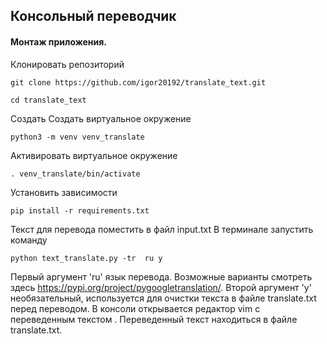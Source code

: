 ## Консольный переводчик
#### Монтаж приложения.
Клонировать репозиторий

    git clone https://github.com/igor20192/translate_text.git

    cd translate_text
Создать Создать виртуальное окружение
    
    python3 -m venv venv_translate

Активировать виртуальное окружение
    
    . venv_translate/bin/activate

Установить зависимости
    
    pip install -r requirements.txt

Текст для перевода поместить в файл input.txt
В терминале запустить команду
    
    python text_translate.py -tr  ru y

Первый аргумент 'ru' язык перевода.
Возможные варианты смотреть здесь https://pypi.org/project/pygoogletranslation/.
Второй аргумент 'y' необязательный, используется для очистки текста в файле translate.txt перед переводом.
В консоли открывается редактор vim c переведенным текстом .
Переведенный текст находиться в файле translate.txt.
